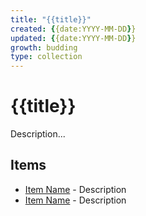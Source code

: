 ```yaml
---
title: "{{title}}"
created: {{date:YYYY-MM-DD}}
updated: {{date:YYYY-MM-DD}}
growth: budding
type: collection
---
```


# {{title}}

Description...

## Items

- [Item Name](https://url) - Description
- [Item Name](https://url) - Description